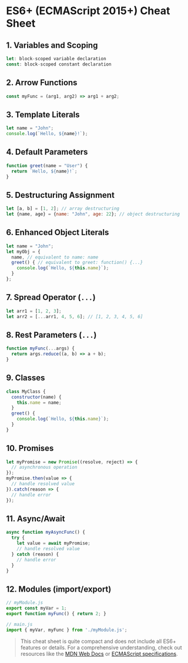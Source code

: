 # ES6+ (ECMAScript 2015+) Cheat Sheet
## 1. Variables and Scoping
```javascript
let: block-scoped variable declaration
const: block-scoped constant declaration
```
## 2. Arrow Functions
```javascript
const myFunc = (arg1, arg2) => arg1 + arg2;
```
## 3. Template Literals
```javascript
let name = "John";
console.log(`Hello, ${name}!`);
```
## 4. Default Parameters
```javascript
function greet(name = "User") {
  return `Hello, ${name}!`;
}
```
## 5. Destructuring Assignment
```javascript
let [a, b] = [1, 2]; // array destructuring
let {name, age} = {name: "John", age: 22}; // object destructuring
```
## 6. Enhanced Object Literals
```javascript
let name = "John";
let myObj = {
  name, // equivalent to name: name
  greet() { // equivalent to greet: function() {...}
    console.log(`Hello, ${this.name}`);
  }
};
```
## 7. Spread Operator (`...`)
```javascript
let arr1 = [1, 2, 3];
let arr2 = [...arr1, 4, 5, 6]; // [1, 2, 3, 4, 5, 6]
```
## 8. Rest Parameters (`...`)
```javascript
function myFunc(...args) {
  return args.reduce((a, b) => a + b);
}
```
## 9. Classes
```javascript
class MyClass {
  constructor(name) {
    this.name = name;
  }
  greet() {
    console.log(`Hello, ${this.name}`);
  }
}
```
## 10. Promises
```javascript
let myPromise = new Promise((resolve, reject) => {
  // asynchronous operation
});
myPromise.then(value => {
  // handle resolved value
}).catch(reason => {
  // handle error
});
```
## 11. Async/Await
```javascript
async function myAsyncFunc() {
  try {
    let value = await myPromise;
    // handle resolved value
  } catch (reason) {
    // handle error
  }
}
```
## 12. Modules (import/export)
```javascript
// myModule.js
export const myVar = 1;
export function myFunc() { return 2; }

// main.js
import { myVar, myFunc } from './myModule.js';
```
> This cheat sheet is quite compact and does not include all ES6+ features or 
> details. For a comprehensive understanding, check out resources like the 
> [MDN Web Docs](https://developer.mozilla.org/) or 
> [ECMAScript specifications](https://www.ecma-international.org/publications/standards/Ecma-262.htm).
